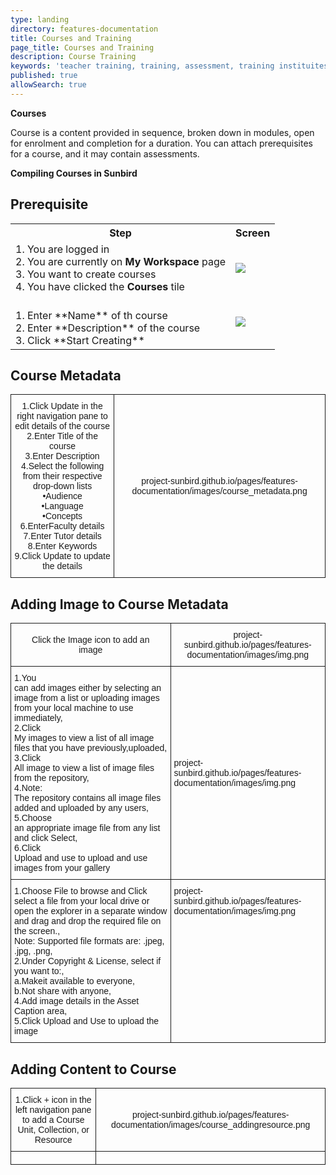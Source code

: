 ```yaml
---
type: landing
directory: features-documentation
title: Courses and Training
page_title: Courses and Training
description: Course Training
keywords: 'teacher training, training, assessment, training instituites, teacher educator'
published: true
allowSearch: true
---
```


**Courses**

Course is a content provided in sequence, broken down in modules, open for enrolment and completion for a duration. You can attach prerequisites for a course, and it may contain assessments.

**Compiling Courses in Sunbird**

## Prerequisite

<table>
  <tr>
    <th>Step</th>
    <th>Screen</th>
  </tr>
  <tr>
    <td>1. You are logged in <br>2. You are currently on <strong>My Workspace</strong> page <br>3. You want to create courses
       <br>4. You have clicked the <strong>Courses</strong> tile
      </td>
      <td><img src=".png"></td>
  </tr>
  <tr>
    <td> <br> 1. Enter **Name** of th course <br>2. Enter **Description** of the course <br>3. Click **Start Creating**
    </td>
    <td><img src=".png"></td>
  </tr>
  </table>
  
  ## Course Metadata
  <style type="text/css">
.tg  {border-collapse:collapse;border-spacing:0;}
.tg td{font-family:Arial, sans-serif;font-size:14px;padding:10px 5px;border-style:solid;border-width:1px;overflow:hidden;word-break:normal;}
.tg th{font-family:Arial, sans-serif;font-size:14px;font-weight:normal;padding:10px 5px;border-style:solid;border-width:1px;overflow:hidden;word-break:normal;}
</style>
<table class="tg">
  <tr>
    <th class="tg-031e">1.Click Update in the right navigation pane to edit details of the course<br>2.Enter Title of the course<br>3.Enter Description<br>4.Select the following from their respective drop-down lists<br>•Audience<br>•Language<br>•Concepts<br>6.EnterFaculty details<br>7.Enter Tutor details<br>8.Enter Keywords<br>9.Click Update to update the details</th>
    <th class="tg-031e">project-sunbird.github.io/pages/features-documentation/images/course_metadata.png</th>
  </tr>
</table>

## Adding Image to Course Metadata
<style type="text/css">
.tg  {border-collapse:collapse;border-spacing:0;}
.tg td{font-family:Arial, sans-serif;font-size:14px;padding:10px 5px;border-style:solid;border-width:1px;overflow:hidden;word-break:normal;}
.tg th{font-family:Arial, sans-serif;font-size:14px;font-weight:normal;padding:10px 5px;border-style:solid;border-width:1px;overflow:hidden;word-break:normal;}
.tg .tg-yw4l{vertical-align:top}
</style>
<table class="tg">
  <tr>
    <th class="tg-031e">Click the Image icon to add an<br>image</th>
    <th class="tg-031e">project-sunbird.github.io/pages/features-documentation/images/img.png</th>
  </tr>
  <tr>
    <td class="tg-031e">1.You<br>can add images either by selecting an image from a list or uploading images<br>from your local machine to use immediately,<br>2.Click<br>My images to view a list of all image files that you have previously,uploaded,<br>3.Click<br>All image to view a list of image files from the repository,<br>4.Note:<br>The repository contains all image files added and uploaded by any users,<br>5.Choose<br>an appropriate image file from any list and click Select,<br>6.Click<br>Upload and use to upload and use images from your gallery</td>
    <td class="tg-031e">project-sunbird.github.io/pages/features-documentation/images/img.png</td>
  </tr>
  <tr>
    <td class="tg-yw4l">1.Choose File to browse and Click select a file from your local drive or open the explorer in a separate window and drag and drop the required file on the screen.,<br>Note: Supported file formats are: .jpeg, .jpg, .png,<br>2.Under Copyright &amp; License, select if you want to:,<br>a.Makeit available to everyone,<br>b.Not share with anyone,<br>4.Add image details in the Asset Caption area,<br>5.Click Upload and Use to upload the image</td>
    <td class="tg-yw4l">project-sunbird.github.io/pages/features-documentation/images/img.png</td>
  </tr>
</table>

## Adding Content to Course
<style type="text/css">
.tg  {border-collapse:collapse;border-spacing:0;}
.tg td{font-family:Arial, sans-serif;font-size:14px;padding:10px 5px;border-style:solid;border-width:1px;overflow:hidden;word-break:normal;}
.tg th{font-family:Arial, sans-serif;font-size:14px;font-weight:normal;padding:10px 5px;border-style:solid;border-width:1px;overflow:hidden;word-break:normal;}
.tg .tg-yw4l{vertical-align:top}
</style>
<table class="tg">
  <tr>
    <th class="tg-031e">1.Click + icon in the left navigation pane to add a Course Unit, Collection, or<br>Resource</th>
    <th class="tg-031e">project-sunbird.github.io/pages/features-documentation/images/course_addingresource.png</th>
  </tr>
  <tr>
    <td class="tg-yw4l"></td>
    <td class="tg-yw4l"></td>
  </tr>
</table>

